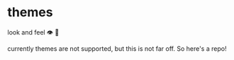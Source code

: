 # themes
look and feel 👁️ 🥲

currently themes are not supported, but this is not far off.  So here's a repo!
